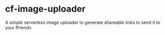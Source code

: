 # cf-image-uploader
A simple serverless image uploader to generate shareable links to send it to your ffriends

